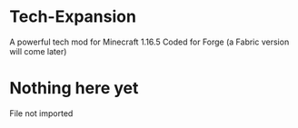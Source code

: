 # Tech-Expansion
A powerful tech mod for Minecraft 1.16.5
Coded for Forge (a Fabric version will come later)
# Nothing here yet
File not imported
